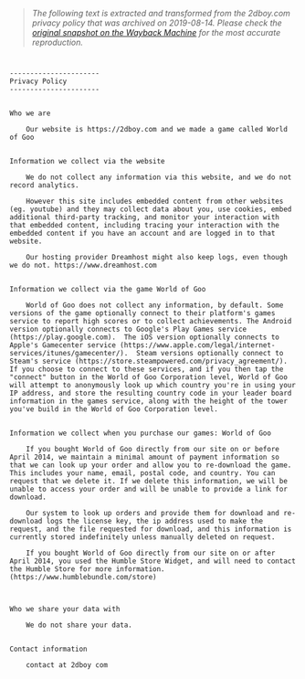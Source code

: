 > *The following text is extracted and transformed from the 2dboy.com privacy policy that was archived on 2019-08-14. Please check the [original snapshot on the Wayback Machine](https://web.archive.org/web/20190814091126id_/http%3A//2dboy.com/privacy.txt) for the most accurate reproduction.*

# 


    ----------------------
    Privacy Policy
    ----------------------
    
    
    Who we are
    
    	Our website is https://2dboy.com and we made a game called World of Goo
    	
    
    Information we collect via the website
    
    	We do not collect any information via this website, and we do not record analytics.
    	
    	However this site includes embedded content from other websites (eg. youtube) and they may collect data about you, use cookies, embed additional third-party tracking, and monitor your interaction with that embedded content, including tracing your interaction with the embedded content if you have an account and are logged in to that website.
    
    	Our hosting provider Dreamhost might also keep logs, even though we do not. https://www.dreamhost.com
    	
    		
    Information we collect via the game World of Goo
    
    	World of Goo does not collect any information, by default. Some versions of the game optionally connect to their platform's games service to report high scores or to collect achievements. The Android version optionally connects to Google's Play Games service (https://play.google.com).  The iOS version optionally connects to Apple's Gamecenter service (https://www.apple.com/legal/internet-services/itunes/gamecenter/).  Steam versions optionally connect to Steam's service (https://store.steampowered.com/privacy_agreement/). If you choose to connect to these services, and if you then tap the "connect" button in the World of Goo Corporation level, World of Goo will attempt to anonymously look up which country you're in using your IP address, and store the resulting country code in your leader board information in the games service, along with the height of the tower you've build in the World of Goo Corporation level.
    	
    	
    Information we collect when you purchase our games: World of Goo
    	
    	If you bought World of Goo directly from our site on or before April 2014, we maintain a minimal amount of payment information so that we can look up your order and allow you to re-download the game. This includes your name, email, postal code, and country. You can request that we delete it. If we delete this information, we will be unable to access your order and will be unable to provide a link for download.
    	
    	Our system to look up orders and provide them for download and re-download logs the license key, the ip address used to make the request, and the file requested for download, and this information is currently stored indefinitely unless manually deleted on request.
    	
    	If you bought World of Goo directly from our site on or after April 2014, you used the Humble Store Widget, and will need to contact the Humble Store for more information. (https://www.humblebundle.com/store)
    	
    	
    	
    Who we share your data with
    
    	We do not share your data.
    	
    	
    Contact information
    
    	contact at 2dboy com
    		
    		
